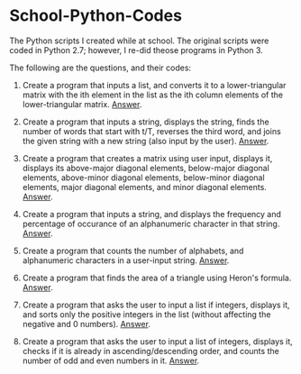 # School-Python-Codes
The Python scripts I created while at school. The original scripts were coded in Python 2.7; however, I re-did theose programs in Python 3.

The following are the questions, and their codes:

1. Create a program that inputs a list, and converts it to a lower-triangular matrix with the ith element in the list as the ith column elements of the lower-triangular matrix. [Answer](https://github.com/Parv-Joshi/School-Python-Codes/blob/main/Convert%20List%20to%20Lower%20Triangular%20Matrix.ipynb).

1. Create a program that inputs a string, displays the string, finds the number of words that start with t/T, reverses the third word, and joins the given string with a new string (also input by the user). [Answer](https://github.com/Parv-Joshi/School-Python-Codes/blob/main/String%20input%2C%20display%2C%20count%20words%20starting%20with%20t%2C%20reverse%20third%20word%2C%20join%20with%20another%20string.ipynb).

1. Create a program that creates a matrix using user input, displays it, displays its above-major diagonal elements, below-major diagonal elements, above-minor diagonal elements, below-minor diagonal elements, major diagonal elements, and minor diagonal elements. [Answer](https://github.com/Parv-Joshi/School-Python-Codes/blob/main/Matrix%20Input%20Display%20(Above(Below)%20Major(Minor)%20Diagonal)%20Elements.ipynb).

1. Create a program that inputs a string, and displays the frequency and percentage of occurance of an alphanumeric character in that string. [Answer](https://github.com/Parv-Joshi/School-Python-Codes/blob/main/Frequecy%20and%20percentage%20of%20alphanumeric%20characters%20in%20a%20string.ipynb).

1. Create a program that counts the number of alphabets, and alphanumeric characters in a user-input string. [Answer](https://github.com/Parv-Joshi/School-Python-Codes/blob/main/Number%20of%20alphabets%20and%20alphanumeric%20characters%20in%20a%20string.ipynb).

1. Create a program that finds the area of a triangle using Heron's formula. [Answer](https://github.com/Parv-Joshi/School-Python-Codes/blob/main/Herons%20Formula.ipynb).

1. Create a program that asks the user to input a list if integers, displays it, and sorts only the positive integers in the list (without affecting the negative and 0 numbers).
[Answer](https://github.com/Parv-Joshi/School-Python-Codes/blob/main/Sort%20positive%20numbers%20of%20a%20list.ipynb).

1. Create a program that asks the user to input a list of integers, displays it, checks if it is already in ascending/descending order, and counts the number of odd and even numbers in it. [Answer](https://github.com/Parv-Joshi/School-Python-Codes/blob/main/List%20check%20its%20order%20and%20count%20number%20of%20odd%20and%20even%20numbers.ipynb).








